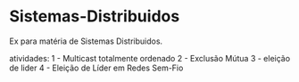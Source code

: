 # Sistemas-Distribuidos
Ex para matéria de Sistemas Distribuidos.

atividades:
1 - Multicast totalmente ordenado
2 - Exclusão Mútua
3 - eleição de lider
4 - Eleição de Líder em Redes Sem-Fio
